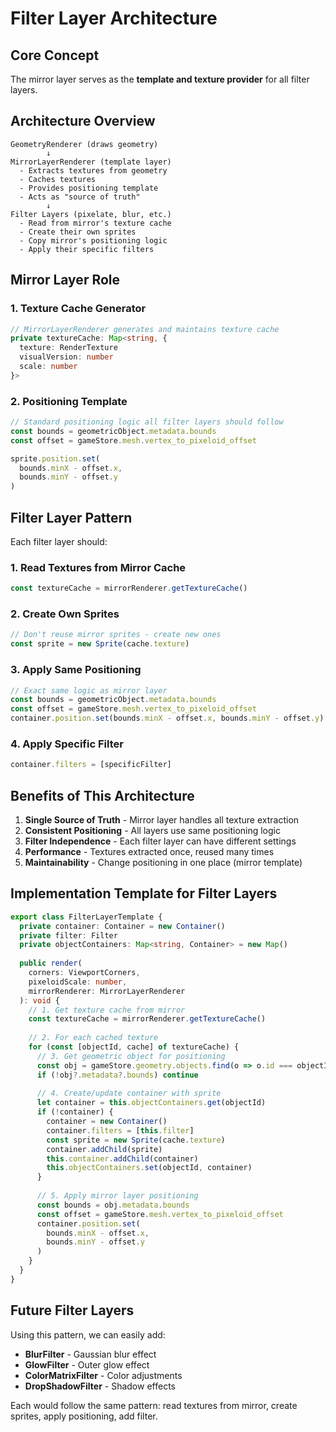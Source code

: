 # Filter Layer Architecture

## Core Concept
The mirror layer serves as the **template and texture provider** for all filter layers.

## Architecture Overview

```
GeometryRenderer (draws geometry)
        ↓
MirrorLayerRenderer (template layer)
  - Extracts textures from geometry
  - Caches textures
  - Provides positioning template
  - Acts as "source of truth"
        ↓
Filter Layers (pixelate, blur, etc.)
  - Read from mirror's texture cache
  - Create their own sprites
  - Copy mirror's positioning logic
  - Apply their specific filters
```

## Mirror Layer Role

### 1. Texture Cache Generator
```typescript
// MirrorLayerRenderer generates and maintains texture cache
private textureCache: Map<string, {
  texture: RenderTexture
  visualVersion: number
  scale: number
}>
```

### 2. Positioning Template
```typescript
// Standard positioning logic all filter layers should follow
const bounds = geometricObject.metadata.bounds
const offset = gameStore.mesh.vertex_to_pixeloid_offset

sprite.position.set(
  bounds.minX - offset.x,
  bounds.minY - offset.y
)
```

## Filter Layer Pattern

Each filter layer should:

### 1. Read Textures from Mirror Cache
```typescript
const textureCache = mirrorRenderer.getTextureCache()
```

### 2. Create Own Sprites
```typescript
// Don't reuse mirror sprites - create new ones
const sprite = new Sprite(cache.texture)
```

### 3. Apply Same Positioning
```typescript
// Exact same logic as mirror layer
const bounds = geometricObject.metadata.bounds
const offset = gameStore.mesh.vertex_to_pixeloid_offset
container.position.set(bounds.minX - offset.x, bounds.minY - offset.y)
```

### 4. Apply Specific Filter
```typescript
container.filters = [specificFilter]
```

## Benefits of This Architecture

1. **Single Source of Truth** - Mirror layer handles all texture extraction
2. **Consistent Positioning** - All layers use same positioning logic
3. **Filter Independence** - Each filter layer can have different settings
4. **Performance** - Textures extracted once, reused many times
5. **Maintainability** - Change positioning in one place (mirror template)

## Implementation Template for Filter Layers

```typescript
export class FilterLayerTemplate {
  private container: Container = new Container()
  private filter: Filter
  private objectContainers: Map<string, Container> = new Map()
  
  public render(
    corners: ViewportCorners,
    pixeloidScale: number,
    mirrorRenderer: MirrorLayerRenderer
  ): void {
    // 1. Get texture cache from mirror
    const textureCache = mirrorRenderer.getTextureCache()
    
    // 2. For each cached texture
    for (const [objectId, cache] of textureCache) {
      // 3. Get geometric object for positioning
      const obj = gameStore.geometry.objects.find(o => o.id === objectId)
      if (!obj?.metadata?.bounds) continue
      
      // 4. Create/update container with sprite
      let container = this.objectContainers.get(objectId)
      if (!container) {
        container = new Container()
        container.filters = [this.filter]
        const sprite = new Sprite(cache.texture)
        container.addChild(sprite)
        this.container.addChild(container)
        this.objectContainers.set(objectId, container)
      }
      
      // 5. Apply mirror layer positioning
      const bounds = obj.metadata.bounds
      const offset = gameStore.mesh.vertex_to_pixeloid_offset
      container.position.set(
        bounds.minX - offset.x,
        bounds.minY - offset.y
      )
    }
  }
}
```

## Future Filter Layers

Using this pattern, we can easily add:
- **BlurFilter** - Gaussian blur effect
- **GlowFilter** - Outer glow effect
- **ColorMatrixFilter** - Color adjustments
- **DropShadowFilter** - Shadow effects

Each would follow the same pattern: read textures from mirror, create sprites, apply positioning, add filter.